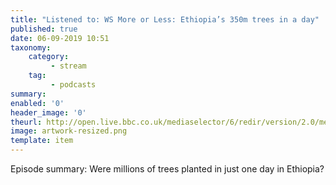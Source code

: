 ```yaml
---
title: "Listened to: WS More or Less: Ethiopia’s 350m trees in a day"
published: true
date: 06-09-2019 10:51
taxonomy:
    category:
         - stream
    tag:
         - podcasts
summary:
enabled: '0'
header_image: '0'
theurl: http://open.live.bbc.co.uk/mediaselector/6/redir/version/2.0/mediaset/audio-nondrm-download/proto/http/vpid/p07lgzcw.mp3
image: artwork-resized.png
template: item
---
```

 
Episode summary: Were millions of trees planted in just one day in Ethiopia?
